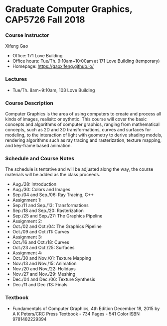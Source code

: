 # Graduate Computer Graphics, CAP5726 Fall 2018
### Course Instructor
Xifeng Gao
- Office: 171 Love Building
- Office hours: Tue/Th. 9:10am~10:00am at 171 Love Building (temporary)
- Homepage: https://gaoxifeng.github.io/
### Lectures
- Tue/Th. 8am~9:10am, 103 Love Building
### Course Description
Computer Graphics is the area of using computers to create and process all kinds of images, realisitc or sythntic. This course will cover the basic concepts and algorithms of computer graphics, ranging from mathematical concepts, such as 2D and 3D transformations, curves and surfaces for modeling, to the interaction of light with geometry to derive shading models, rendering algorithms such as ray tracing and rasterization, texture mapping, and key-frame based animation.

### Schedule and Course Notes 
The schedule is tentative and will be adjusted along the way, the course materials will be added as the class proceeds.
- Aug./28: Introduction
- Aug./30: Colors and Images
- Sep./04 and Sep./06: Ray Tracing, C++
- Assignment 1: 
- Sep./11 and Sep./13: Transformations
- Sep./18 and Sep./20: Rasterization
- Sep./25 and Sep./27: The Graphics Pipeline
- Assignment 2: 
- Oct./02 and Oct./04: The Graphics Pipeline
- Oct./09 and Oct./11: Curves
- Assignment 3: 
- Oct./16 and Oct./18: Curves
- Oct./23 and Oct./25: Surfaces
- Assignment 4:
- Oct./30 and Nov./01: Texture Mapping
- Nov./13 and Nov./15: Animation
- Nov./20 and Nov./22: Holidays
- Nov./27 and Nov./29: Meshing
- Dec./04 and Dec./06: Texture Synthesis
- Dec./11 and Dec./13: Finals

### Textbook
- Fundamentals of Computer Graphics, 4th Edition December 18, 2015 by A K Peters/CRC Press Textbook - 734 Pages - 541 Color ISBN 9781482229394
